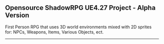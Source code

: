 Opensource ShadowRPG UE4.27 Project - Alpha Version
-------------------------------------
First Person RPG that uses 3D world environments mixed with 2D sprites for: NPCs, Weapons, Items, Various Objects, ect.

-------------------------------------
